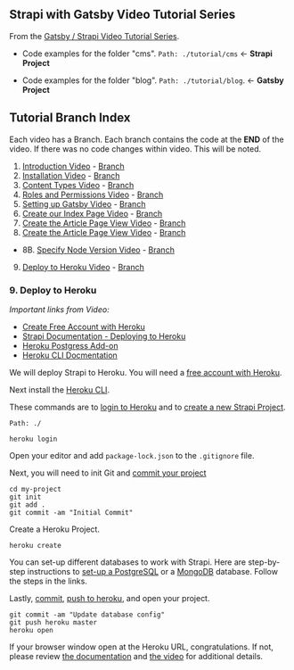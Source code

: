 ## Strapi with Gatsby Video Tutorial Series

From the [Gatsby / Strapi Video Tutorial Series](https://youtu.be/It4PRFJJaF0).

-   Code examples for the folder "cms". `Path: ./tutorial/cms` <- **Strapi Project**

-   Code examples for the folder "blog". `Path: ./tutorial/blog`. <- **Gatsby Project**

## Tutorial Branch Index

Each video has a Branch. Each branch contains the code at the **END** of the video. If there was no code changes within video. This will be noted.

1. [Introduction Video](https://youtu.be/It4PRFJJaF0) - [Branch](https://github.com/davidkartuzinski/strapi-heroku-cms-demo/tree/1-introduction)
2. [Installation Video](https://youtu.be/4QnDgxtWqOI) - [Branch](https://github.com/davidkartuzinski/strapi-heroku-cms-demo/tree/2-installation)
3. [Content Types Video](https://youtu.be/cPEkpfik6X4) - [Branch](https://github.com/davidkartuzinski/strapi-heroku-cms-demo/tree/3-content-types)
4. [Roles and Permissions Video](https://youtu.be/1jev6QRwcSo) - [Branch](https://github.com/davidkartuzinski/strapi-heroku-cms-demo/tree/4-roles-and-permissions)
5. [Setting up Gatsby Video](https://youtu.be/SnrEEW1uTlU) - [Branch](https://github.com/davidkartuzinski/strapi-heroku-cms-demo/tree/5-setting-up-gatsby)
6. [Create our Index Page Video](https://youtu.be/UaFgCubwRD8) - [Branch](https://github.com/davidkartuzinski/strapi-heroku-cms-demo/tree/6-create-our-index-page)
7. [Create the Article Page View Video](https://youtu.be/ub-uB17ufe0) - [Branch](https://github.com/davidkartuzinski/strapi-heroku-cms-demo/tree/7-create-the-article-page-view)
8. [Create the Article Page View Video](https://youtu.be/mPyJrjD3oU0) - [Branch](https://github.com/davidkartuzinski/strapi-heroku-cms-demo/tree/8-gatsby-images-and-author-page)

-   8B. [Specify Node Version Video](https://youtu.be/5uTR1uOZZQo) - [Branch](https://github.com/davidkartuzinski/strapi-heroku-cms-demo/tree/8b-specify-node-version)

9. [Deploy to Heroku Video](https://youtu.be/M1rEwMXK2z4) - [Branch](https://github.com/davidkartuzinski/strapi-heroku-cms-demo/tree/9-deploy-to-heroku)

### 9. Deploy to Heroku

_Important links from Video:_

-   [Create Free Account with Heroku](https://signup.heroku.com/login)
-   [Strapi Documentation - Deploying to Heroku](https://strapi.io/documentation/3.x.x/guides/deployment.html#heroku)
-   [Heroku Postgress Add-on](https://elements.heroku.com/addons/heroku-postgresql)
-   [Heroku CLI Docmentation](https://devcenter.heroku.com/articles/heroku-cli)

We will deploy Strapi to Heroku. You will need a [free account with Heroku](https://signup.heroku.com/login).

Next install the [Heroku CLI](https://strapi.io/documentation/3.x.x/guides/deployment.html#_1-heroku-cli-installation).

These commands are to [login to Heroku](https://strapi.io/documentation/3.x.x/guides/deployment.html#_2-login-to-heroku-from-your-cli) and to [create a new Strapi Project](https://strapi.io/documentation/3.x.x/guides/deployment.html#_3-create-a-new-project-or-use-an-existing-one).

`Path: ./`

```
heroku login
```

Open your editor and add `package-lock.json` to the `.gitignore` file.

Next, you will need to init Git and [commit your project](https://strapi.io/documentation/3.x.x/guides/deployment.html#_5-init-a-git-repository-and-commit-your-project)

```
cd my-project
git init
git add .
git commit -am "Initial Commit"
```

Create a Heroku Project.

```
heroku create
```

You can set-up different databases to work with Strapi. Here are step-by-step instructions to [set-up a PostgreSQL](https://strapi.io/documentation/3.x.x/guides/deployment.html#heroku-postgresql) or a [MongoDB](https://strapi.io/documentation/3.x.x/guides/deployment.html#heroku-mongodb) database. Follow the steps in the links.

Lastly, [commit](https://strapi.io/documentation/3.x.x/guides/deployment.html#_8-commit-your-changes), [push to heroku](https://strapi.io/documentation/3.x.x/guides/deployment.html#_9-deploy), and open your project.

```
git commit -am "Update database config"
git push heroku master
heroku open
```

If your browser window open at the Heroku URL, congratulations. If not, please review [the documentation](https://strapi.io/documentation/3.x.x/guides/deployment.html#heroku) and [the video](https://www.youtube.com/watch?v=M1rEwMXK2z4) for additional details.
